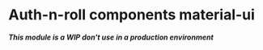 # Auth-n-roll components material-ui

***This module is a WIP don't use in a production environment***

